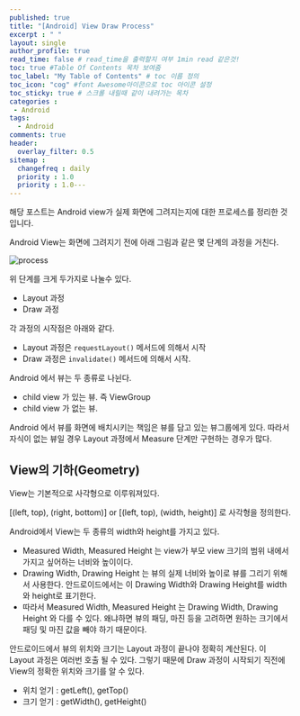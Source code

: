 ```yaml
---
published: true
title: "[Android] View Draw Process"	
excerpt : " "	
layout: single	
author_profile: true	
read_time: false # read_time을 출력할지 여부 1min read 같은것!	
toc: true #Table Of Contents 목차 보여줌	
toc_label: "My Table of Contents" # toc 이름 정의	
toc_icon: "cog" #font Awesome아이콘으로 toc 아이콘 설정	
toc_sticky: true # 스크롤 내릴때 같이 내려가는 목차	
categories :	
 - Android	
tags: 	
  - Android	
comments: true	
header:	
  overlay_filter: 0.5	
sitemap :	
  changefreq : daily	
  priority : 1.0	
  priority : 1.0---
---
```


해당 포스트는 Android view가 실제 화면에 그려지는지에 대한 프로세스를 정리한 것입니다.

Android View는 화면에 그려지기 전에 아래 그림과 같은 몇 단계의 과정을 거친다.

![process](https://www.charlezz.com/wordpress/wp-content/uploads/2019/12/1_hKqtBgx594fylFgX-jMDQA-1024x884.png)

위 단계를 크게 두가지로 나눌수 있다.

- Layout 과정
- Draw 과정

각 과정의 시작점은 아래와 같다.

- Layout 과정은 `requestLayout()` 메서드에 의해서 시작
- Draw 과정은 `invalidate()` 메서드에 의해서 시작.

Android 에서 뷰는 두 종류로 나뉜다.

- child view 가 있는 뷰. 즉 ViewGroup
- child view 가 없는 뷰.

Android 에서 뷰를 화면에 배치시키는 책임은 뷰를 담고 있는 뷰그룹에게 있다.
따라서 자식이 없는 뷰일 경우 Layout 과정에서 Measure 단계만 구현하는 경우가 많다.

## View의 기하(Geometry)

View는 기본적으로 사각형으로 이루워져있다.
  
[(left, top), (right, bottom)] or [(left, top), (width, height)] 로 사각형을 정의한다.
  
Android에서 View는 두 종류의 width와 height를 가지고 있다.

- Measured Width, Measured Height 는 view가 부모 view 크기의 범위 내에서 가지고 싶어하는 너비와 높이이다.
- Drawing Width, Drawing Height 는 뷰의 실제 너비와 높이로 뷰를 그리기 위해서 사용한다. 안드로이드에서는 이 Drawing Width와 Drawing Height를 width와 height로 표기한다.
- 따라서 Measured Width, Measured Height 는 Drawing Width, Drawing Height 와 다를 수 있다.
왜냐하면 뷰의 패딩, 마진 등을 고려하면 원하는 크기에서 패딩 및 마진 값을 빼야 하기 때문이다.
  
안드로이드에서 뷰의 위치와 크기는 Layout 과정이 끝나야 정확히 계산된다. 이 Layout 과정은 여러번 호출 될 수 있다.
그렇기 때문에 Draw 과정이 시작되기 직전에 View의 정확한 위치와 크기를 알 수 있다.

- 위치 얻기 : getLeft(), getTop()
- 크기 얻기 : getWidth(), getHeight()






